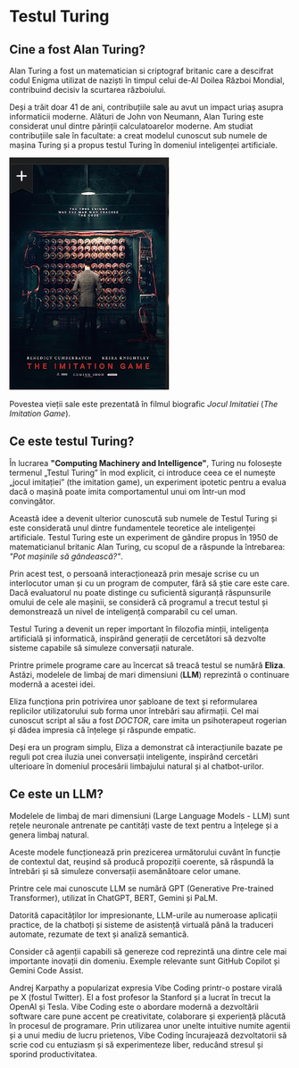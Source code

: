 # Testul Turing

## Cine a fost Alan Turing?

Alan Turing a fost un matematician si criptograf britanic care a descifrat codul Enigma utilizat de naziști în timpul celui de-Al Doilea Război Mondial, contribuind decisiv la scurtarea războiului. 

Deși a trăit doar 41 de ani, contribuțiile sale au avut un impact uriaș asupra informaticii moderne. Alături de John von Neumann, Alan Turing este considerat unul dintre părinții calculatoarelor moderne. Am studiat contribuțiile sale în facultate: a creat modelul cunoscut sub numele de mașina Turing și a propus testul Turing în domeniul inteligenței artificiale.

![Imitation](https://github.com/adavidoaiei/Prezentare-master/raw/main/immitation.png)

Povestea vieții sale este prezentată în filmul biografic *Jocul Imitatiei* (*The Imitation Game*).

## Ce este testul Turing?

În lucrarea **"Computing Machinery and Intelligence"**, Turing nu folosește termenul „Testul Turing” în mod explicit, ci introduce ceea ce el numește „jocul imitației” (the imitation game), un experiment ipotetic pentru a evalua dacă o mașină poate imita comportamentul unui om într-un mod convingător.

Această idee a devenit ulterior cunoscută sub numele de Testul Turing și este considerată unul dintre fundamentele teoretice ale inteligenței artificiale.
Testul Turing este un experiment de gândire propus în 1950 de matematicianul britanic Alan Turing, cu scopul de a răspunde la întrebarea: *"Pot mașinile să gândească?"*.  

Prin acest test, o persoană interacționează prin mesaje scrise cu un interlocutor uman și cu un program de computer, fără să știe care este care. Dacă evaluatorul nu poate distinge cu suficientă siguranță răspunsurile omului de cele ale mașinii, se consideră că programul a trecut testul și demonstrează un nivel de inteligență comparabil cu cel uman.  

Testul Turing a devenit un reper important în filozofia minții, inteligența artificială și informatică, inspirând generații de cercetători să dezvolte sisteme capabile să simuleze conversații naturale.

Printre primele programe care au încercat să treacă testul se numără **Eliza**. Astăzi, modelele de limbaj de mari dimensiuni (**LLM**) reprezintă o continuare modernă a acestei idei.

Eliza funcționa prin potrivirea unor șabloane de text și reformularea replicilor utilizatorului sub forma unor întrebări sau afirmații. Cel mai cunoscut script al său a fost *DOCTOR*, care imita un psihoterapeut rogerian și dădea impresia că înțelege și răspunde empatic.  

Deși era un program simplu, Eliza a demonstrat că interacțiunile bazate pe reguli pot crea iluzia unei conversații inteligente, inspirând cercetări ulterioare în domeniul procesării limbajului natural și al chatbot-urilor.

## Ce este un LLM?

Modelele de limbaj de mari dimensiuni (Large Language Models - LLM) sunt rețele neuronale antrenate pe cantități vaste de text pentru a înțelege și a genera limbaj natural.

Aceste modele funcționează prin prezicerea următorului cuvânt în funcție de contextul dat, reușind să producă propoziții coerente, să răspundă la întrebări și să simuleze conversații asemănătoare celor umane.

Printre cele mai cunoscute LLM se numără GPT (Generative Pre-trained Transformer), utilizat în ChatGPT, BERT, Gemini și PaLM.

Datorită capacităților lor impresionante, LLM-urile au numeroase aplicații practice, de la chatboți și sisteme de asistență virtuală până la traduceri automate, rezumate de text și analiză semantică.

Consider că agenții capabili să genereze cod reprezintă una dintre cele mai importante inovații din domeniu. Exemple relevante sunt GitHub Copilot și Gemini Code Assist.

Andrej Karpathy a popularizat expresia Vibe Coding printr-o postare virală pe X (fostul Twitter). El a fost profesor la Stanford și a lucrat în trecut la OpenAI și Tesla. Vibe Coding este o abordare modernă a dezvoltării software care pune accent pe creativitate, colaborare și experiență plăcută în procesul de programare. Prin utilizarea unor unelte intuitive numite agentii și a unui mediu de lucru prietenos, Vibe Coding încurajează dezvoltatorii să scrie cod cu entuziasm și să experimenteze liber, reducând stresul și sporind productivitatea.
